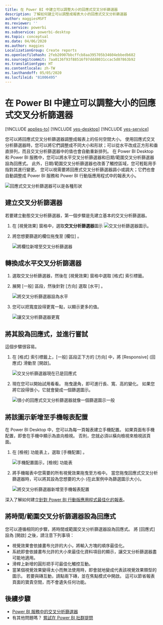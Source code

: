```yaml
---
title: 在 Power BI 中建立可以調整大小的回應式交叉分析篩選器
description: 了解如何建立可以調整成報表大小的回應式交叉分析篩選器
author: maggiesMSFT
ms.reviewer: ''
ms.service: powerbi
ms.subservice: powerbi-desktop
ms.topic: conceptual
ms.date: 04/06/2020
ms.author: maggies
LocalizationGroup: Create reports
ms.openlocfilehash: 2feb20907bbcffcb8aa395705b34604ebbedb682
ms.sourcegitcommit: 7aa0136f93f88516f97ddd8031ccac5d07863b92
ms.translationtype: HT
ms.contentlocale: zh-TW
ms.lasthandoff: 05/05/2020
ms.locfileid: "81006495"
---
```

# <a name="create-a-responsive-slicer-you-can-resize-in-power-bi"></a>在 Power BI 中建立可以調整大小的回應式交叉分析篩選器

[!INCLUDE [applies-to](includes/applies-to.md)] [!INCLUDE [yes-desktop](includes/yes-desktop.md)] [!INCLUDE [yes-service](includes/yes-service.md)]

您可以將回應式交叉分析篩選器調整成報表上的任何空間大小。 使用回應式交叉分析篩選器時，您可以將它們調整成不同大小和形狀；可以從水平改成正方形和垂直排列，而且交叉分析篩選器中的值也會自動重新排列。 在 Power BI Desktop 和 Power BI 服務中，您可以將水平交叉分析篩選器和日期/範圍交叉分析篩選器設為回應式。 此外，日期/範圍交叉分析篩選器也改善了觸控區域，您可輕鬆用手指對其進行變更。 您可以視需要將回應式交叉分析篩選器調小或調大；它們也會自動調整成 Power BI 服務和 Power BI 行動版應用程式中的報表大小。 

![回應式交叉分析篩選器可以是各種形狀](media/power-bi-slicer-filter-responsive/power-bi-slicer-filter-responsive-0-slicer.gif)

## <a name="create-a-slicer"></a>建立交叉分析篩選器

若要建立動態交叉分析篩選器，第一個步驟是先建立基本的交叉分析篩選器。 

1. 在 [視覺效果] 窗格中，選取**交叉分析篩選器**圖示 ![交叉分析篩選器圖示](media/power-bi-slicer-filter-responsive/power-bi-slicer-filter-responsive-0-slicer-icon.png)。
2. 將您想要篩選的欄位拖曳至 [欄位]  。

    ![將欄位新增至交叉分析篩選器](media/power-bi-slicer-filter-responsive/power-bi-slicer-filter-responsive-1-create.png)

## <a name="convert-to-a-horizontal-slicer"></a>轉換成水平交叉分析篩選器

1. 選取交叉分析篩選器，然後在 [視覺效果]  窗格中選取 [格式]  索引標籤。
2. 展開 [一般]  區段，然後針對 [方向]  選取 [水平]  。

    ![將交叉分析篩選器設為水平](media/power-bi-slicer-filter-responsive/power-bi-slicer-filter-responsive-2-horizontal.png) 

1.  您可以把寬度設得更寬一點，以顯示更多的值。

     ![讓交叉分析篩選器更寬](media/power-bi-slicer-filter-responsive/power-bi-slicer-filter-responsive-3-wider.png)

## <a name="make-it-responsive-and-experiment-with-it"></a>將其設為回應式，並進行嘗試

這個步驟很容易。 

1. 在 [格式] 索引標籤上，[一般] 區段正下方的 [方向] 中，將 [Responsive] (回應式) 滑動至 [開啟]。  

    ![交叉分析篩選器現在已是回應式](media/power-bi-slicer-filter-responsive/power-bi-slicer-filter-responsive-4-responsive-on.png)

1. 現在您可以開始試用看看。 拖曳邊角，即可進行長、寬、高的變化。 如果您將它設得很小，它就會變成一個篩選圖示。

    ![很小的回應式交叉分析篩選器就像一個篩選圖示一般](media/power-bi-slicer-filter-responsive/power-bi-slicer-filter-responsive-5-mini-icon.png)

## <a name="add-it-to-a-phone-report-layout"></a>將該圖示新增至手機報表配置

在 Power BI Desktop 中，您可以為每一頁報表建立手機配置。 如果頁面有手機配置，即會在手機中顯示為直向檢視。 否則，您就必須以橫向檢視來檢視該頁面。 

1. 在 [檢視]  功能表上，選取 [手機配置]  。

     ![手機配置圖示，[檢視] 功能表](media/power-bi-slicer-filter-responsive/power-bi-slicer-filter-responsive-6-phone-layout-button.png)
    
1. 將手機報表中您需要的所有視覺效果拖曳至方格中。 當您拖曳回應式交叉分析篩選器時，可以將其設為您想要的大小 (在此案例中為篩選圖示大小)。

    ![將交叉分析篩選器新增至手機報表配置](media/power-bi-slicer-filter-responsive/power-bi-slicer-filter-responsive-7-phone-slicer-icon.png)

深入了解如何建立[針對 Power BI 行動版應用程式最佳化的報表](desktop-create-phone-report.md)。

## <a name="make-a-time-or-range-slicer-responsive"></a>將時間/範圍交叉分析篩選器設為回應式

您可以遵循相同的步驟，將時間或範圍交叉分析篩選器設為回應式。 將 [回應式]  設為 [開啟]  之後，請注意下列事項：

- 視覺效果會依據畫布允許的大小，將輸入方塊的順序最佳化。 
- 系統即會依據畫布允許的大小來最佳化資料項目的顯示，讓交叉分析篩選器盡可能地適用。 
- 滑桿上新增的圓形把手可最佳化觸控互動。 
- 當某個視覺效果變得太小而無法使用時，即會就地變成代表該視覺效果類型的圖示。 若要與磚互動，請點兩下磚，並在焦點模式中開啟。 這可以節省報表頁面的寶貴空間，而不會遺失任何功能。

## <a name="next-steps"></a>後續步驟

- [Power BI 服務中的交叉分析篩選器](visuals/power-bi-visualization-slicers.md)
- 有其他問題嗎？ [嘗試在 Power BI 社群提問](https://community.powerbi.com/)